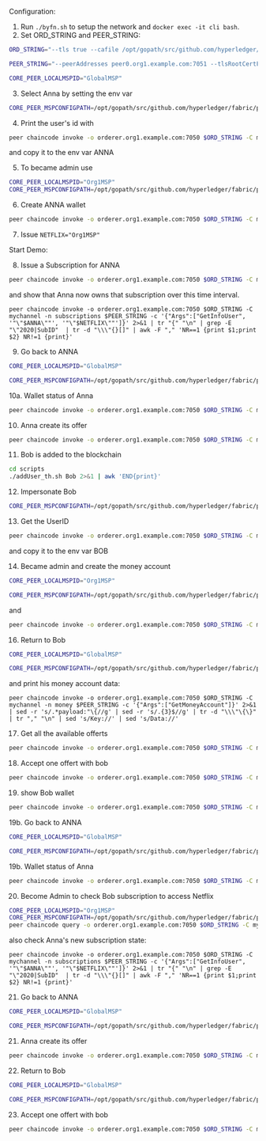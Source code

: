 Configuration:

1.  Run `./byfn.sh` to setup the network and `docker exec -it cli bash`.
2.  Set ORD_STRING and PEER_STRING:
```bash
ORD_STRING="--tls true --cafile /opt/gopath/src/github.com/hyperledger/fabric/peer/crypto/ordererOrganizations/org1.example.com/orderers/orderer.org1.example.com/msp/tlscacerts/tlsca.org1.example.com-cert.pem"
```
```bash  
PEER_STRING="--peerAddresses peer0.org1.example.com:7051 --tlsRootCertFiles /opt/gopath/src/github.com/hyperledger/fabric/peer/crypto/peerOrganizations/org1.example.com/peers/peer0.org1.example.com/tls/ca.crt --peerAddresses peer0.org2.example.com:9051 --tlsRootCertFiles /opt/gopath/src/github.com/hyperledger/fabric/peer/crypto/peerOrganizations/org2.example.com/peers/peer0.org2.example.com/tls/ca.crt --peerAddresses peer0.org3.example.com:11051 --tlsRootCertFiles /opt/gopath/src/github.com/hyperledger/fabric/peer/crypto/peerOrganizations/org3.example.com/peers/peer0.org3.example.com/tls/ca.crt --peerAddresses peer0.org4.example.com:13051 --tlsRootCertFiles /opt/gopath/src/github.com/hyperledger/fabric/peer/crypto/peerOrganizations/org4.example.com/peers/peer0.org4.example.com/tls/ca.crt --peerAddresses peer0.org5.example.com:15051 --tlsRootCertFiles /opt/gopath/src/github.com/hyperledger/fabric/peer/crypto/peerOrganizations/org5.example.com/peers/peer0.org5.example.com/tls/ca.crt"
```
```bash
CORE_PEER_LOCALMSPID="GlobalMSP"
```
3.  Select Anna by setting the env var  
```bash
CORE_PEER_MSPCONFIGPATH=/opt/gopath/src/github.com/hyperledger/fabric/peer/crypto/peerOrganizations/global.example.com/users/Anna@global.example.com/msp
```  
4.  Print the user's id with  
```bash
peer chaincode invoke -o orderer.org1.example.com:7050 $ORD_STRING -C mychannel -n offers $PEER_STRING -c '{"Args":["GetUserId"]}' --waitForEvent 2>&1 | grep "invoke successful"
```  
and copy it to the env var ANNA

5.  To became admin use
```bash
CORE_PEER_LOCALMSPID="Org1MSP"
CORE_PEER_MSPCONFIGPATH=/opt/gopath/src/github.com/hyperledger/fabric/peer/crypto/peerOrganizations/org1.example.com/users/Admin@org1.example.com/msp
```
6.  Create ANNA wallet
```bash
peer chaincode invoke -o orderer.org1.example.com:7050 $ORD_STRING -C mychannel -n money $PEER_STRING -c '{"Args":["NewMoneyAccount", '"\"$ANNA\""', "0", "2020-06-01T15:00:00Z", "2030-08-01T15:00:00Z"]}' --waitForEvent 2>&1 | grep "invoke successful"
```
7.  Issue `NETFLIX="Org1MSP"`

Start Demo:

8.  Issue a Subscription for ANNA
```bash
peer chaincode invoke -o orderer.org1.example.com:7050 $ORD_STRING -C mychannel -n subscriptions $PEER_STRING -c '{"Args":["IssueSubscription", '"\"$ANNA\""', "Sub1", "2020-06-02T15:00:00Z", "2020-08-02T15:00:00Z"]}' --waitForEvent 2>&1 | grep "invoke successful"
```
and show that Anna now owns that subscription over this time interval.
```
peer chaincode invoke -o orderer.org1.example.com:7050 $ORD_STRING -C mychannel -n subscriptions $PEER_STRING -c '{"Args":["GetInfoUser", '"\"$ANNA\""', '"\"$NETFLIX\""']}' 2>&1 | tr "{" "\n" | grep -E "\"2020|SubID"  | tr -d "\\\"{}[]" | awk -F "," 'NR==1 {print $1;print $2} NR!=1 {print}'
```
9. Go back to ANNA
```bash
CORE_PEER_LOCALMSPID="GlobalMSP"
```
```bash
CORE_PEER_MSPCONFIGPATH=/opt/gopath/src/github.com/hyperledger/fabric/peer/crypto/peerOrganizations/global.example.com/users/Anna@global.example.com/msp

```  
10a. Wallet status of Anna
```bash
peer chaincode invoke -o orderer.org1.example.com:7050 $ORD_STRING -C mychannel -n money $PEER_STRING -c '{"Args":["GetMoneyAccount"]}' 2>&1 | sed -r 's/.*payload:"\{//g' | sed -r 's/.{3}$//g' | tr -d "\\\"\{\}" | tr "," "\n" | sed 's/Key://' | sed 's/Data://'
```
10. Anna create its offer
```bash
peer chaincode invoke -o orderer.org1.example.com:7050 $ORD_STRING -C mychannel -n offers $PEER_STRING -c '{"Args":["NewOffer", "Sub1", '"\"$NETFLIX\""' , "2020-06-25T10:00:00Z", "2020-06-25T23:59:59Z", "30"]}' --waitForEvent 2>&1 | grep "invoke successful"
```
11. Bob is added to the blockchain 
```bash 
cd scripts
./addUser_th.sh Bob 2>&1 | awk 'END{print}'
```
12. Impersonate Bob
```bash
CORE_PEER_MSPCONFIGPATH=/opt/gopath/src/github.com/hyperledger/fabric/peer/crypto/peerOrganizations/global.example.com/users/Bob@global.example.com/msp
```  
13. Get the UserID
```bash
peer chaincode invoke -o orderer.org1.example.com:7050 $ORD_STRING -C mychannel -n offers $PEER_STRING -c '{"Args":["GetUserId"]}' --waitForEvent 2>&1 | grep "invoke successful"
```  
and copy it to the env var BOB

14. Became admin and create the money account
```bash
CORE_PEER_LOCALMSPID="Org1MSP"
```
```bash
CORE_PEER_MSPCONFIGPATH=/opt/gopath/src/github.com/hyperledger/fabric/peer/crypto/peerOrganizations/org1.example.com/users/Admin@org1.example.com/msp
```
and
```bash
peer chaincode invoke -o orderer.org1.example.com:7050 $ORD_STRING -C mychannel -n money $PEER_STRING -c '{"Args":["NewMoneyAccount", '"\"$BOB\""', "30", "2020-06-01T15:00:00Z", "2020-08-01T15:00:00Z"]}' --waitForEvent 2>&1 | grep "invoke successful"
```
16. Return to Bob
```bash
CORE_PEER_LOCALMSPID="GlobalMSP"
```
```bash
CORE_PEER_MSPCONFIGPATH=/opt/gopath/src/github.com/hyperledger/fabric/peer/crypto/peerOrganizations/global.example.com/users/Bob@global.example.com/msp
```  
and print his money account data:
```
peer chaincode invoke -o orderer.org1.example.com:7050 $ORD_STRING -C mychannel -n money $PEER_STRING -c '{"Args":["GetMoneyAccount"]}' 2>&1 | sed -r 's/.*payload:"\{//g' | sed -r 's/.{3}$//g' | tr -d "\\\"\{\}" | tr "," "\n" | sed 's/Key://' | sed 's/Data://'
```
17. Get all the available offerts
```bash
peer chaincode invoke -o orderer.org1.example.com:7050 $ORD_STRING -C mychannel -n offers $PEER_STRING -c '{"Args":["QueryAllOffers"]}' --waitForEvent 2>&1 | grep "invoke successful" | sed -r 's/.*payload:"\[//g' | sed -r 's/.{3}$//g' | tr -d "\\\"\{\}" | tr "," "\n" | sed 's/Key://' | sed 's/Data://' | sed -r 's/Org1MSP/NETFLIX/g'
```
18. Accept one offert with bob
```bash
peer chaincode invoke -o orderer.org1.example.com:7050 $ORD_STRING -C mychannel -n offers $PEER_STRING -c '{"Args":["AcceptOffer", '"\"$ANNA\""', "Sub1", "2020-06-25T10:00:00Z"]}' --waitForEvent  2>&1 | grep "invoke successful"
```
19. show Bob wallet
```bash
peer chaincode invoke -o orderer.org1.example.com:7050 $ORD_STRING -C mychannel -n money $PEER_STRING -c '{"Args":["GetMoneyAccount"]}' 2>&1 | sed -r 's/.*payload:"\{//g' | sed -r 's/.{3}$//g' | tr -d "\\\"\{\}" | tr "," "\n" | sed 's/Key://' | sed 's/Data://'
```

19b. Go back to ANNA
```bash
CORE_PEER_LOCALMSPID="GlobalMSP"
```
```bash
CORE_PEER_MSPCONFIGPATH=/opt/gopath/src/github.com/hyperledger/fabric/peer/crypto/peerOrganizations/global.example.com/users/Anna@global.example.com/msp

```  
19b. Wallet status of Anna
```bash
peer chaincode invoke -o orderer.org1.example.com:7050 $ORD_STRING -C mychannel -n money $PEER_STRING -c '{"Args":["GetMoneyAccount"]}' 2>&1 | sed -r 's/.*payload:"\{//g' | sed -r 's/.{3}$//g' | tr -d "\\\"\{\}" | tr "," "\n" | sed 's/Key://' | sed 's/Data://'
```

20. Become Admin to check Bob subscription to access Netflix
```bash
CORE_PEER_LOCALMSPID="Org1MSP"
CORE_PEER_MSPCONFIGPATH=/opt/gopath/src/github.com/hyperledger/fabric/peer/crypto/peerOrganizations/org1.example.com/users/Admin@org1.example.com/msp
peer chaincode query -o orderer.org1.example.com:7050 $ORD_STRING -C mychannel -n subscriptions -c '{"Args":["ServiceAccess", '"\"$BOB\""', '"\"$NETFLIX\""']}'
```
also check Anna's new subscription state:
```
peer chaincode invoke -o orderer.org1.example.com:7050 $ORD_STRING -C mychannel -n subscriptions $PEER_STRING -c '{"Args":["GetInfoUser", '"\"$ANNA\""', '"\"$NETFLIX\""']}' 2>&1 | tr "{" "\n" | grep -E "\"2020|SubID"  | tr -d "\\\"{}[]" | awk -F "," 'NR==1 {print $1;print $2} NR!=1 {print}'
```

21. Go back to ANNA
```bash
CORE_PEER_LOCALMSPID="GlobalMSP"
```
```bash
CORE_PEER_MSPCONFIGPATH=/opt/gopath/src/github.com/hyperledger/fabric/peer/crypto/peerOrganizations/global.example.com/users/Anna@global.example.com/msp

```  

21. Anna create its offer
```bash
peer chaincode invoke -o orderer.org1.example.com:7050 $ORD_STRING -C mychannel -n offers $PEER_STRING -c '{"Args":["NewOffer", "Sub1", '"\"$NETFLIX\""' , "2020-06-27T10:00:00Z", "2020-06-27T23:59:59Z", "30"]}' --waitForEvent 2>&1 | grep "invoke successful"
```

22. Return to Bob
```bash
CORE_PEER_LOCALMSPID="GlobalMSP"
```
```bash
CORE_PEER_MSPCONFIGPATH=/opt/gopath/src/github.com/hyperledger/fabric/peer/crypto/peerOrganizations/global.example.com/users/Bob@global.example.com/msp
```  

23. Accept one offert with bob
```bash
peer chaincode invoke -o orderer.org1.example.com:7050 $ORD_STRING -C mychannel -n offers $PEER_STRING -c '{"Args":["AcceptOffer", '"\"$ANNA\""', "Sub1", "2020-06-27T10:00:00Z"]}' --waitForEvent"
```













